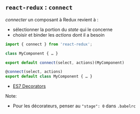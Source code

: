 ## `react-redux` : `connect`

*connecter* un composant à Redux revient à :
- sélectionner la portion du *state* qui le concerne
- choisir et binder les *actions* dont il a besoin

```js
import { connect } from 'react-redux';

class MyComponent { … }

export default connect(select, actions)(MyComponent)
```

```js
@connect(select, actions)
export default class MyComponent { … }
```

* [ES7 Decorators](https://github.com/wycats/javascript-decorators)

Note:
* Pour les décorateurs, penser au ``"stage": 0`` dans ``.babelrc``

